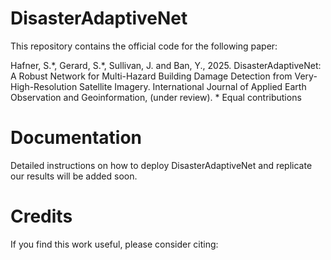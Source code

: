 # DisasterAdaptiveNet


This repository contains the official code for the following paper:

Hafner, S.\*, Gerard, S.\*, Sullivan, J. and Ban, Y., 2025. DisasterAdaptiveNet: A Robust Network for Multi-Hazard Building Damage Detection from Very-High-Resolution Satellite Imagery. International Journal of Applied Earth Observation and Geoinformation, (under review).
\* Equal contributions

# Documentation

Detailed instructions on how to deploy DisasterAdaptiveNet and replicate our results will be added soon.


# Credits

If you find this work useful, please consider citing:


  ```bibtex

  ```